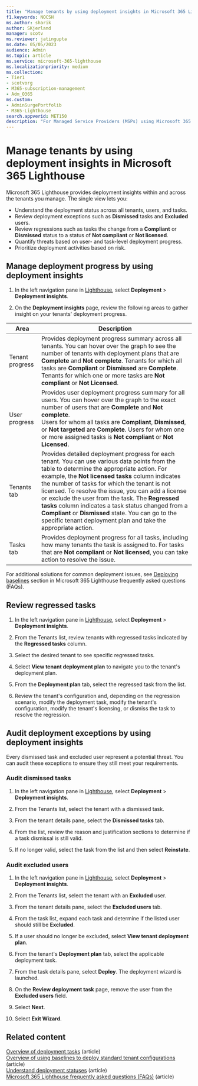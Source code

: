 ```yaml
---
title: "Manage tenants by using deployment insights in Microsoft 365 Lighthouse"
f1.keywords: NOCSH
ms.author: sharik
author: SKjerland
manager: scotv
ms.reviewer: jatingupta
ms.date: 05/05/2023
audience: Admin
ms.topic: article
ms.service: microsoft-365-lighthouse
ms.localizationpriority: medium
ms.collection:
- Tier1
- scotvorg
- M365-subscription-management
- Adm_O365
ms.custom:
- AdminSurgePortfolib
- M365-Lighthouse                         
search.appverid: MET150
description: "For Managed Service Providers (MSPs) using Microsoft 365 Lighthouse, learn how to manage tenants by using deployment insights."
---
```


# Manage tenants by using deployment insights in Microsoft 365 Lighthouse

Microsoft 365 Lighthouse provides deployment insights within and across the tenants you manage. The single view lets you:

- Understand the deployment status across all tenants, users, and tasks.
- Review deployment exceptions such as **Dismissed** tasks and **Excluded** users.
- Review regressions such as tasks the change from a **Compliant** or **Dismissed** status to a status of **Not compliant** or **Not licensed**.
- Quantify threats based on user- and task-level deployment progress.
- Prioritize deployment activities based on risk.

## Manage deployment progress by using deployment insights

1. In the left navigation pane in <a href="https://go.microsoft.com/fwlink/p/?linkid=2168110" target="_blank">Lighthouse</a>, select **Deployment** > **Deployment insights**.

2. On the **Deployment insights** page, review the following areas to gather insight on your tenants' deployment progress.

|Area                |Description                             |
|--------------------|----------------------------------------|
|Tenant progress     | Provides deployment progress summary across all tenants. You can hover over the graph to see the number of tenants with deployment plans that are **Complete** and **Not complete**. Tenants for which all tasks are **Compliant** or **Dismissed** are **Complete**. Tenants for which one or more tasks are **Not compliant** or **Not Licensed**.        |
|User progress     | Provides user deployment progress summary for all users. You can hover over the graph to the exact number of users that are **Complete** and **Not complete**. <br>Users for whom all tasks are **Compliant**, **Dismissed**, or **Not targeted** are **Complete**. Users for whom one or more assigned tasks is **Not compliant** or **Not Licensed**.        |
|Tenants tab     | Provides detailed deployment progress for each tenant. You can use various data points from the table to determine the appropriate action. For example, the **Not licensed tasks** column indicates the number of tasks for which the tenant is not licensed. To resolve the issue, you can add a license or exclude the user from the task. The **Regressed tasks** column indicates a task status changed from a **Compliant** or **Dismissed** state. You can go to the specific tenant deployment plan and take the appropriate action.        |
|Tasks tab     |  Provides deployment progress for all tasks, including how many tenants the task is assigned to. For tasks that are **Not compliant** or **Not licensed**, you can take action to resolve the issue.       |

For additional solutions for common deployment issues, see [Deploying baselines](m365-lighthouse-faq.yml) section in Microsoft 365 Lighthouse frequently asked questions (FAQs).

## Review regressed tasks

1. In the left navigation pane in <a href="https://go.microsoft.com/fwlink/p/?linkid=2168110" target="_blank">Lighthouse</a>, select **Deployment** > **Deployment insights**.

2. From the Tenants list, review tenants with regressed tasks indicated by the **Regressed tasks** column.

3. Select the desired tenant to see specific regressed tasks.

4. Select **View tenant deployment plan** to navigate you to the tenant's deployment plan.

5. From the **Deployment plan** tab, select the regressed task from the list.

6. Review the tenant's configuration and, depending on the regression scenario, modify the deployment task, modify the tenant's configuration, modify the tenant's licensing, or dismiss the task to resolve the regression.

## Audit deployment exceptions by using deployment insights

Every dismissed task and excluded user represent a potential threat. You can audit these exceptions to ensure they still meet your requirements.

### Audit dismissed tasks

1. In the left navigation pane in <a href="https://go.microsoft.com/fwlink/p/?linkid=2168110" target="_blank">Lighthouse</a>, select **Deployment** > **Deployment insights**.

2. From the Tenants list, select the tenant with a dismissed task.

3. From the tenant details pane, select the **Dismissed tasks** tab.

4. From the list, review the reason and justification sections to determine if a task dismissal is still valid.

5. If no longer valid, select the task from the list and then select **Reinstate**.

### Audit excluded users

1. In the left navigation pane in <a href="https://go.microsoft.com/fwlink/p/?linkid=2168110" target="_blank">Lighthouse</a>, select **Deployment** > **Deployment insights**.

2. From the Tenants list, select the tenant with an **Excluded** user.

3. From the tenant details pane, select the **Excluded users** tab.

4. From the task list, expand each task and determine if the listed user should still be **Excluded**.

5. If a user should no longer be excluded, select **View tenant deployment plan**.

6. From the tenant's **Deployment plan** tab, select the applicable deployment task.

7. From the task details pane, select **Deploy**. The deployment wizard is launched.

8. On the **Review deployment task** page, remove the user from the **Excluded users** field.

9. Select **Next**.

10. Select **Exit Wizard**.

## Related content

[Overview of deployment tasks](m365-lighthouse-overview-deployment-task.md) (article)\
[Overview of using baselines to deploy standard tenant configurations](m365-lighthouse-deploy-standard-tenant-configurations-overview.md) (article)\
[Understand deployment statuses](m365-lighthouse-understand-deployment-statuses.md) (article)\
[Microsoft 365 Lighthouse frequently asked questions (FAQs)](m365-lighthouse-troubleshoot.md) (article)
